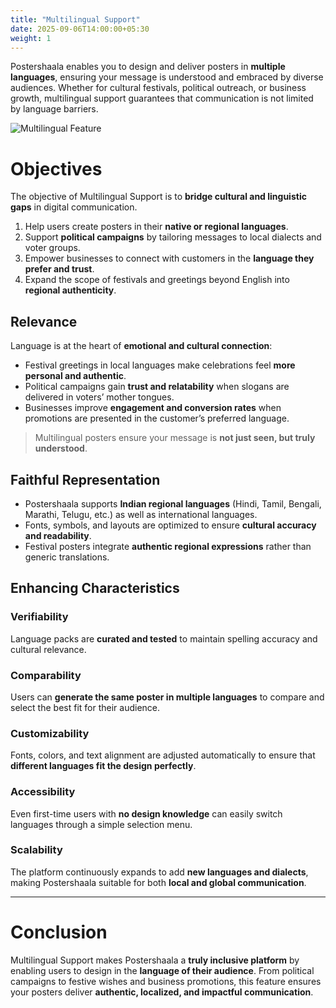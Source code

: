 ```yaml
---
title: "Multilingual Support"
date: 2025-09-06T14:00:00+05:30
weight: 1
--- 
```


Postershaala enables you to design and deliver posters in **multiple languages**, ensuring your message is understood and embraced by diverse audiences. Whether for cultural festivals, political outreach, or business growth, multilingual support guarantees that communication is not limited by language barriers.  

![Multilingual Feature](/images/features/multilingual.svg)

# Objectives  

The objective of Multilingual Support is to **bridge cultural and linguistic gaps** in digital communication.  

1. Help users create posters in their **native or regional languages**.  
2. Support **political campaigns** by tailoring messages to local dialects and voter groups.  
3. Empower businesses to connect with customers in the **language they prefer and trust**.  
4. Expand the scope of festivals and greetings beyond English into **regional authenticity**.  

## Relevance  

Language is at the heart of **emotional and cultural connection**:  
- Festival greetings in local languages make celebrations feel **more personal and authentic**.  
- Political campaigns gain **trust and relatability** when slogans are delivered in voters’ mother tongues.  
- Businesses improve **engagement and conversion rates** when promotions are presented in the customer’s preferred language.  

> Multilingual posters ensure your message is **not just seen, but truly understood**.  

## Faithful Representation  

- Postershaala supports **Indian regional languages** (Hindi, Tamil, Bengali, Marathi, Telugu, etc.) as well as international languages.  
- Fonts, symbols, and layouts are optimized to ensure **cultural accuracy and readability**.  
- Festival posters integrate **authentic regional expressions** rather than generic translations.  

## Enhancing Characteristics  

### Verifiability  
Language packs are **curated and tested** to maintain spelling accuracy and cultural relevance.  

### Comparability  
Users can **generate the same poster in multiple languages** to compare and select the best fit for their audience.  

### Customizability  
Fonts, colors, and text alignment are adjusted automatically to ensure that **different languages fit the design perfectly**.  

### Accessibility  
Even first-time users with **no design knowledge** can easily switch languages through a simple selection menu.  

### Scalability  
The platform continuously expands to add **new languages and dialects**, making Postershaala suitable for both **local and global communication**.  

---

# Conclusion  

Multilingual Support makes Postershaala a **truly inclusive platform** by enabling users to design in the **language of their audience**. From political campaigns to festive wishes and business promotions, this feature ensures your posters deliver **authentic, localized, and impactful communication**.
